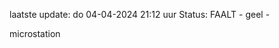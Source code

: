 laatste update: 
do 04-04-2024 21:12   uur 
Status: FAALT - geel - 
<div class="service Y">microstation</div>